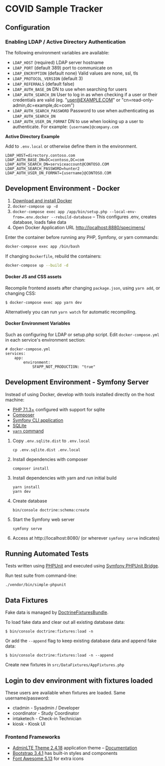 # COVID Sample Tracker

## Configuration

### Enabling LDAP / Active Directory Authentication

The following environment variables are available:

 * `LDAP_HOST` (required) LDAP server hostname
 * `LDAP_PORT` (default 389) port to communicate on
 * `LDAP_ENCRYPTION` (default none) Valid values are none, ssl, tls
 * `LDAP_PROTOCOL_VERSION` (default 3)
 * `LDAP_REFERRALS` (default false)
 * `LDAP_AUTH_BASE_DN` DN to use when searching for users
 * `LDAP_AUTH_SEARCH_DN` User to log in as when checking if a user or their credentials are valid (eg. "user@EXAMPLE.COM" or "cn=read-only-admin,dc=example,dc=com")
 * `LDAP_AUTH_SEARCH_PASSWORD` Password to use when authenticating as `LDAP_AUTH_SEARCH_DN` 
 * `LDAP_AUTH_USER_DN_FORMAT` DN to use when looking up a user to authenticate. For example: `{username}@company.com` 
 
**Active Directory Example**

Add to `.env.local` or otherwise define them in the environment.

```
LDAP_HOST=directory.contoso.com
LDAP_AUTH_BASE_DN=DC=contoso,DC=com
LDAP_AUTH_SEARCH_DN=serviceaccount@CONTOSO.COM
LDAP_AUTH_SEARCH_PASSWORD=hunter2
LDAP_AUTH_USER_DN_FORMAT={username}@CONTOSO.COM
```


## Development Environment - Docker

1. [Download and install Docker](https://www.docker.com/)
1. `docker-compose up -d`
1. `docker-compose exec app /app/bin/setup.php --local-env-from=.env.docker --rebuild-database` – This configures .env, creates database, loads fake data
1. Open Docker Application URL <http://localhost:8880/specimens/>

Enter the container before running any PHP, Symfony, or yarn commands:

```bash
docker-compose exec app /bin/bash
``` 

If changing `Dockerfile`, rebuild the containers:

```bash
docker-compose up --build -d
```

#### Docker JS and CSS assets

Recompile frontend assets after changing `package.json`, using `yarn add`, or changing CSS:

    $ docker-compose exec app yarn dev

Alternatively you can run `yarn watch` for automatic recompiling.

#### Docker Environment Variables

Such as configuring for LDAP or setup.php script. Edit `docker-compose.yml` in each service's environment section:

    # docker-compose.yml
    services:
        app:
            environment:
                SFAPP_NOT_PRODUCTION: "true"


## Development Environment - Symfony Server

Instead of using Docker, develop with tools installed directly on the host machine:

 * [PHP 7.1.3+](https://www.php.net/) configured with support for sqlite
 * [Composer](https://getcomposer.org/)
 * [Symfony CLI application](https://symfony.com/download)
 * [SQLite](https://www.sqlite.org/download.html)
 * [`yarn` command](https://yarnpkg.com/getting-started/install)

1. Copy `.env.sqlite.dist` to `.env.local`

    `cp .env.sqlite.dist .env.local`

2. Install dependencies with composer

    `composer install`
    
3. Install dependencies with yarn and run initial build

    ```
    yarn install
    yarn dev
    ```
    
4. Create database

	```
    bin/console doctrine:schema:create
    ```
   
5. Start the Symfony web server

    `symfony serve`
    
6. Access at http://localhost:8080/ (or wherever `symfony serve` indicates)

## Running Automated Tests

Tests written using [PHPUnit](https://phpunit.de/) and executed using [Symfony PHPUnit Bridge](https://symfony.com/doc/4.4/testing.html).

Run test suite from command-line:

    ./vendor/bin/simple-phpunit

## Data Fixtures

Fake data is managed by [DoctrineFixturesBundle](https://symfony.com/doc/master/bundles/DoctrineFixturesBundle/index.html).

To load fake data and clear out all existing database data:

    $ bin/console doctrine:fixtures:load -n

Or add the `--append` flag to keep existing database data and append fake data:

    $ bin/console doctrine:fixtures:load -n --append

Create new fixtures in `src/DataFixtures/AppFixtures.php`

## Login to dev environment with fixtures loaded

These users are available when fixtures are loaded. Same username/password:

* ctadmin - Sysadmin / Developer
* coordinator - Study Coordinator
* intaketech - Check-in Technician
* kiosk - Kiosk UI

### Frontend Frameworks

* [AdminLTE Theme 2.4.18](https://github.com/ColorlibHQ/AdminLTE) application theme – [Documentation](https://adminlte.io/docs/2.4/installation)
* [Bootstrap 3.4.1](https://getbootstrap.com/docs/3.4/components/) has built-in styles and components
* [Font Awesome 5.13](https://fontawesome.com/icons?d=gallery&v=5.13.0) for extra icons
